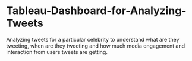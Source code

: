# Tableau-Dashboard-for-Analyzing-Tweets
Analyzing tweets for a particular celebrity to understand what are they tweeting, when are they tweeting and how much media engagement and interaction from users tweets are getting.

